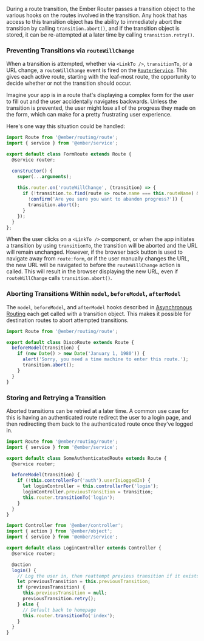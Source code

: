 During a route transition, the Ember Router passes a transition
object to the various hooks on the routes involved in the transition.
Any hook that has access to this transition object has the ability
to immediately abort the transition by calling `transition.abort()`,
and if the transition object is stored, it can be re-attempted at a
later time by calling `transition.retry()`.

### Preventing Transitions via `routeWillChange`

When a transition is attempted, whether via `<LinkTo />`, `transitionTo`,
or a URL change, a `routeWillChange` event is fired on the [`RouterService`](https://api.emberjs.com/ember/4.9.0/classes/RouterService/events). This gives each active route, starting with the leaf-most
route, the opportunity to decide whether or not the transition should occur.

Imagine your app is in a route that's displaying a complex form for the user
to fill out and the user accidentally navigates backwards. Unless the
transition is prevented, the user might lose all of the progress they
made on the form, which can make for a pretty frustrating user experience.

Here's one way this situation could be handled:

```javascript {data-filename=app/routes/form.js}
import Route from '@ember/routing/route';
import { service } from '@ember/service';

export default class FormRoute extends Route {
  @service router;

  constructor() {
    super(...arguments);
    
    this.router.on('routeWillChange', (transition) => {
      if (!transition.to.find(route => route.name === this.routeName) && 
        !confirm('Are you sure you want to abandon progress?')) {
        transition.abort();
      }
    });
  }
};
```

When the user clicks on a `<LinkTo />` component, or when the app initiates a
transition by using `transitionTo`, the transition will be aborted and the URL
will remain unchanged. However, if the browser back button is used to
navigate away from `route:form`, or if the user manually changes the URL, the
new URL will be navigated to before the `routeWillChange` action is
called. This will result in the browser displaying the new URL, even if
`routeWillChange` calls `transition.abort()`.

### Aborting Transitions Within `model`, `beforeModel`, `afterModel`

The `model`, `beforeModel`, and `afterModel` hooks described in
[Asynchronous Routing](../asynchronous-routing/)
each get called with a transition object. This makes it possible for
destination routes to abort attempted transitions.

```javascript {data-filename=app/routes/disco.js}
import Route from '@ember/routing/route';

export default class DiscoRoute extends Route {
  beforeModel(transition) {
    if (new Date() > new Date('January 1, 1980')) {
      alert('Sorry, you need a time machine to enter this route.');
      transition.abort();
    }
  }
}
```

### Storing and Retrying a Transition

Aborted transitions can be retried at a later time. A common use case
for this is having an authenticated route redirect the user to a login
page, and then redirecting them back to the authenticated route once
they've logged in.

```javascript {data-filename=app/routes/some-authenticated.js}
import Route from '@ember/routing/route';
import { service } from '@ember/service';

export default class SomeAuthenticatedRoute extends Route {
  @service router;

  beforeModel(transition) {
    if (!this.controllerFor('auth').userIsLoggedIn) {
      let loginController = this.controllerFor('login');
      loginController.previousTransition = transition;
      this.router.transitionTo('login');
    }
  }
}
```

```javascript {data-filename=app/controllers/login.js}
import Controller from '@ember/controller';
import { action } from '@ember/object';
import { service } from '@ember/service';

export default class LoginController extends Controller {
  @service router;

  @action
  login() {
    // Log the user in, then reattempt previous transition if it exists.
    let previousTransition = this.previousTransition;
    if (previousTransition) {
      this.previousTransition = null;
      previousTransition.retry();
    } else {
      // Default back to homepage
      this.router.transitionTo('index');
    }
  }
}
```

<!-- eof - needed for pages that end in a code block  -->
